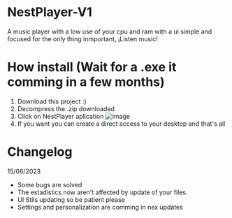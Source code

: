 # NestPlayer-V1
A music player with a low use of your cpu and ram with a ui simple and focused for the only thing inmportant, ¡Listen music!

# How install (Wait for a .exe it comming in a few months)
1. Download this project :)
2. Decompress the .zip downloaded
3. Click on NestPlayer aplication
![image](https://github.com/JhonCODEOWO/NestPlayer-V1.3/assets/105316167/0ae71895-8cd0-401b-b0ef-3ebee49f5990)
3. If you want you can create a direct access to your desktop and that's all

# Changelog
15/06/2023
* Some bugs are solved
* The estadistics now aren't affected by update of your files.
* UI Stils updating so be patient please
* Settings and personalization are comming in nex updates
